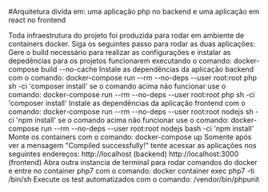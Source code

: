 #Arquitetura divida em: uma aplicação php no backend e uma aplicação em react no frontend 

Toda infraestrutura do projeto foi produzida para rodar em ambiente de containers docker. 
Siga os seguintes passo para rodar as duas aplicações: 
Gere o build necessário para realizar as configurações e instalar as depedências para os 
projetos funcionarem executando o comando: 
docker-compose build --no-cache 
Instale as dependências da aplicação backend com o comando: 
docker-compose run --rm --no-deps --user root:root php sh -ci 'composer install' 
se o comando acima não funcionar use o comando: 
docker-compose run --rm --no-deps --user root:root php sh -ci 'composer install' 
Instale as dependências da aplicação frontend com o comando: 
docker-compose run --rm --no-deps --user root:root nodejs sh -ci 'npm install' 
se o comando acima não funcionar use o comando: 
docker-compose run --rm --no-deps --user root:root nodejs bash -ci 'npm install' 
Monte os containers com o comando: 
docker-compose up 
Somente após ver a mensagem "Compiled successfully!" tente acessar as aplicações nos seguintes endereços: 
http://localhost (backend) 
http://localhost:3000 (frontend) 
Abra outra instancia de terminal para rodar comandos do docker e entre no container php7 
com o comando: 
docker container exec php7 -ti /bin/sh 
Execute os test automatizados com o comando: 
/vendor/bin/phpunit 
